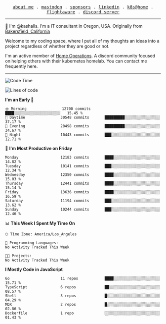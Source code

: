 <p align="center">
  <samp>
    <a href="https://jordanjones.org/">about me</a> .
    <a rel="me" href="https://mastodon.social/@kashall">mastodon</a> .
    <a href="https://github.com/sponsors/kashalls">sponsors</a> .
    <a href="https://linkedin.com/in/jordpjones">linkedin</a> .
    <a href="https://github.com/kashalls/home-cluster">k8s@home</a> .
    <a href="https://flightaware.com/adsb/stats/user/kashalls">flightaware</a> .
    <a href="https://discord.gg/V2WrCfqba9">discord server</a>
  </samp>
</p>

----------------------------------------------------------------

:wave: I'm @kashalls. I'm a IT consultant in Oregon, USA. Originally from [Bakersfield, California](https://maps.app.goo.gl/QQMtywTWghpXB6Tu6)

Welcome to my coding space, where I put all of my thoughts an ideas into a project regardless of whether they are good or not.

I'm an active member of [Home Operations](https://discord.gg/home-operations). A discord community focused on helping others with their kubernetes homelab. You can contact me frequently here.

----------------------------------------------------------------
<!--START_SECTION:waka-->
![Code Time](http://img.shields.io/badge/Code%20Time-2%2C286%20hrs%2046%20mins-blue)

![Lines of code](https://img.shields.io/badge/From%20Hello%20World%20I%27ve%20Written-11.5%20million%20lines%20of%20code-blue)

**I'm an Early 🐤** 

```text
🌞 Morning                12700 commits       ████░░░░░░░░░░░░░░░░░░░░░   15.45 % 
🌆 Daytime                30548 commits       █████████░░░░░░░░░░░░░░░░   37.17 % 
🌃 Evening                28498 commits       █████████░░░░░░░░░░░░░░░░   34.67 % 
🌙 Night                  10443 commits       ███░░░░░░░░░░░░░░░░░░░░░░   12.71 % 
```
📅 **I'm Most Productive on Friday** 

```text
Monday                   12183 commits       ████░░░░░░░░░░░░░░░░░░░░░   14.82 % 
Tuesday                  10141 commits       ███░░░░░░░░░░░░░░░░░░░░░░   12.34 % 
Wednesday                12350 commits       ████░░░░░░░░░░░░░░░░░░░░░   15.03 % 
Thursday                 12441 commits       ████░░░░░░░░░░░░░░░░░░░░░   15.14 % 
Friday                   13636 commits       ████░░░░░░░░░░░░░░░░░░░░░   16.59 % 
Saturday                 11194 commits       ███░░░░░░░░░░░░░░░░░░░░░░   13.62 % 
Sunday                   10244 commits       ███░░░░░░░░░░░░░░░░░░░░░░   12.46 % 
```


📊 **This Week I Spent My Time On** 

```text
🕑︎ Time Zone: America/Los_Angeles

💬 Programming Languages: 
No Activity Tracked This Week

🐱‍💻 Projects: 
No Activity Tracked This Week
```

**I Mostly Code in JavaScript** 

```text
Go                       11 repos            ████░░░░░░░░░░░░░░░░░░░░░   15.71 % 
TypeScript               6 repos             ██░░░░░░░░░░░░░░░░░░░░░░░   08.57 % 
Shell                    3 repos             █░░░░░░░░░░░░░░░░░░░░░░░░   04.29 % 
MDX                      2 repos             █░░░░░░░░░░░░░░░░░░░░░░░░   02.86 % 
Dockerfile               1 repo              ░░░░░░░░░░░░░░░░░░░░░░░░░   01.43 % 
```




<!--END_SECTION:waka-->